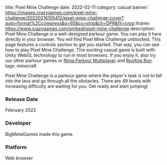 title: Pixel Mine Challenge
date: 2022-02-11
category: casual
banner: https://images.crazygames.com/pixel-mine-challenge/20220216105412/pixel-mine-challenge-cover?auto=format%2Ccompress&q=65&cs=strip&ch=DPR&fit=crop
iframe: https://www.crazygames.com/embed/pixel-mine-challenge
description: Pixel Mine Challenge is a well-designed parkour game. You can play it here directly in your browser. You will find Pixel Mine Challenge unblocked. This page features a controls section to get you started. That way, you can see how to play Pixel Mine Challenge. This exciting casual game is built with Unity WebGL technology to run in most browsers. If you enjoy it, also try our other parkour games or <a href='https://www.crazygames.com/game/ninja-parkour-multiplayer' target='_blank'>Ninja Parkour Multiplayer</a> and <a href='https://www.crazygames.com/game/rooftop-run' target='_blank'>Rooftop Run</a>.
tags: minecraft

<p>Pixel Mine Challenge is a parkour game where the player&#39;s task is not to fall into the lava and go through all the obstacles. There are 49 levels with increasing difficulty are waiting for you. Get ready and start jumping!



<h3>Release Date</h3>
<p>February 2022</p>

<h3>Developer</h3>
BigMetalGames made this game.

<h3>Platform</h3>
<p>Web browser</p>
        